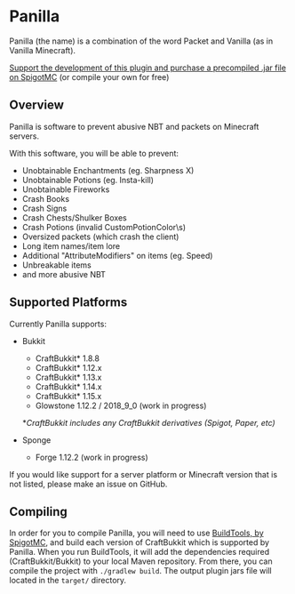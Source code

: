 # Panilla
Panilla (the name) is a combination of the word Packet and Vanilla (as in Vanilla Minecraft).

[Support the development of this plugin and purchase a precompiled .jar file on SpigotMC](https://www.spigotmc.org/resources/65694/) (or compile your own for free)


## Overview
Panilla is software to prevent abusive NBT and packets on Minecraft servers.

With this software, you will be able to prevent:

- Unobtainable Enchantments (eg. Sharpness X)
- Unobtainable Potions (eg. Insta-kill)
- Unobtainable Fireworks
- Crash Books
- Crash Signs
- Crash Chests/Shulker Boxes
- Crash Potions (invalid CustomPotionColor\s)
- Oversized packets (which crash the client)
- Long item names/item lore
- Additional "AttributeModifiers" on items (eg. Speed)
- Unbreakable items
- and more abusive NBT

## Supported Platforms
Currently Panilla supports:
- Bukkit
  - CraftBukkit* 1.8.8
  - CraftBukkit* 1.12.x
  - CraftBukkit* 1.13.x
  - CraftBukkit* 1.14.x
  - CraftBukkit* 1.15.x
  - Glowstone 1.12.2 / 2018_9_0 (work in progress)
  
  **CraftBukkit includes any CraftBukkit derivatives (Spigot, Paper, etc)*
- Sponge
  - Forge 1.12.2 (work in progress)

If you would like support for a server platform or Minecraft version that is not listed, please make an issue on GitHub.  

## Compiling
In order for you to compile Panilla, you will need to use [BuildTools, by SpigotMC](https://www.spigotmc.org/wiki/buildtools), and build each version of CraftBukkit which is supported by Panilla.
When you run BuildTools, it will add the dependencies required (CraftBukkit/Bukkit) to your local Maven repository.
From there, you can compile the project with `./gradlew build`. The output plugin jars file will located in the `target/` directory.
